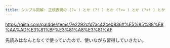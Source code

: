 ```yaml
---
title: シンプル図解: 正規表現の (?= ) とか (?! ) とか (?<= ) とか (?<! ) とか - Qiita
---
```


https://qiita.com/pal4de/items/7e2292cfd7ac424e0836#%E5%85%88%E8%AA%AD%E3%81%BF%E3%81%A8%E3%81%AF

先読みはなんとなくで使っていたので、使いながら習得していきたい。
